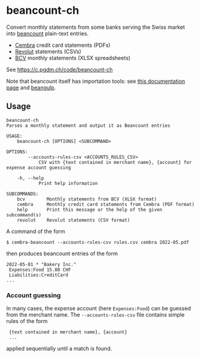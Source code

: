 # beancount-ch

Convert monthly statements from some banks serving the Swiss market into [beancount](https://github.com/beancount/beancount) plain-text entries.

- [Cembra](https://www.cembra.ch/) credit card statements (PDFs)
- [Revolut](https://www.revolut.com/) statements (CSVs)
- [BCV](https://www.bcv.ch/) monthly statements (XLSX spreadsheets)

See https://c.pgdm.ch/code/beancount-ch

Note that beancount itself has importation tools: see [this documentation page](https://beancount.github.io/docs/importing_external_data.html) and [beangulp](https://github.com/beancount/beangulp).

## Usage

```console
beancount-ch
Parses a monthly statement and output it as Beancount entries

USAGE:
    beancount-ch [OPTIONS] <SUBCOMMAND>

OPTIONS:
        --accounts-rules-csv <ACCOUNTS_RULES_CSV>
            CSV with {text contained in merchant name}, {account} for expense account guessing

    -h, --help
            Print help information

SUBCOMMANDS:
    bcv        Monthly statements from BCV (XLSX format)
    cembra     Monthly credit card statements from Cembra (PDF format)
    help       Print this message or the help of the given subcommand(s)
    revolut    Revolut statements (CSV format)
```

A command of the form

```console
$ cembra-beancount --accounts-rules-csv rules.csv cembra 2022-05.pdf
```

then produces beancount entries of the form

```beancount
2022-05-01 * "Bakery Inc."
 Expenses:Food 15.80 CHF
 Liabilities:CreditCard
...
```

### Account guessing

In many cases, the expense account (here `Expenses:Food`) can be guessed from the merchant name. The `--accounts-rules-csv` file contains simple rules of the form

```text
 {text contained in merchant name}, {account}
 ...
```

applied sequentially until a match is found.
